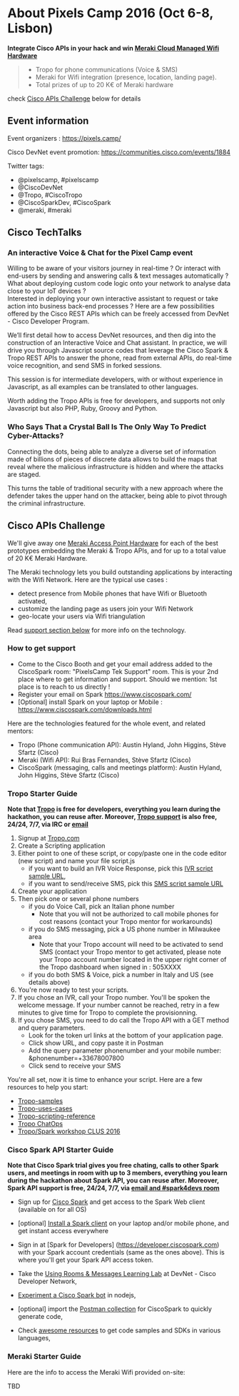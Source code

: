 # About Pixels Camp 2016 (Oct 6-8, Lisbon)


**Integrate Cisco APIs in your hack and win [Meraki Cloud Managed Wifi Hardware](https://meraki.cisco.com/products/wireless)**

> - Tropo for phone communications (Voice & SMS)
> - Meraki for Wifi integration (presence, location, landing page).
> - Total prizes of up to 20 K€ of Meraki hardware

check [Cisco APIs Challenge](#cisco-apis-challenge) below for details


## Event information

Event organizers : https://pixels.camp/ 

Cisco DevNet event promotion: https://communities.cisco.com/events/1884

Twitter tags: 
- @pixelscamp, #pixelscamp 
- @CiscoDevNet 
- @Tropo, #CiscoTropo
- @CiscoSparkDev, #CiscoSpark
- @meraki, #meraki


## Cisco TechTalks

### An interactive Voice & Chat for the Pixel Camp event

Willing to be aware of your visitors journey in real-time ? 
Or interact with end-users by sending and answering calls & text messages automatically ? 
What about deploying custom code logic onto your network to analyse data close to your IoT devices ?  
Interested in deploying your own interactive assistant to request or take action into business back-end processes ? 
Here are a few possibilities offered by the Cisco REST APIs which can be freely accessed from DevNet - Cisco Developer Program.
 
We’ll first detail how to access DevNet resources, 
and then dig into the construction of an Interactive Voice and Chat assistant. 
In practice, we will drive you through Javascript source codes that leverage the Cisco Spark & Tropo REST APIs to answer the phone, 
read from external APIs, do real-time voice recognition, and send SMS in forked sessions. 

This session is for intermediate developers, with or without experience in Javascript, 
as all examples can be translated to other languages. 

Worth adding the Tropo APIs is free for developers, and supports not only Javascript but also PHP, Ruby, Groovy and Python.


### Who Says That a Crystal Ball Is The Only Way To Predict Cyber-Attacks?

Connecting the dots, being able to analyze a diverse set of information made of billions of pieces of discrete data allows to build the maps 
that reveal where the malicious infrastructure is hidden and where the attacks are staged. 

This turns the table of traditional security with a new approach where the defender takes the upper hand on the attacker, 
being able to pivot through the criminal infrastructure.


## Cisco APIs Challenge

We'll give away one [Meraki Access Point Hardware]((https://meraki.cisco.com/products/wireless)) for each of the best prototypes embedding the Meraki & Tropo APIs,
and for up to a total value of 20 K€ Meraki Hardware. 

The Meraki technology lets you build outstanding applications by interacting with the Wifi Network.
Here are the typical use cases :
- detect presence from Mobile phones that have Wifi or Bluetooth activated,
- customize the landing page as users join your Wifi Network
- geo-locate your users via Wifi triangulation

Read [support section below](#how-to-get-support) for more info on the technology.


### How to get support

- Come to the Cisco Booth and get your email address added to the CiscoSpark room: "PixelsCamp Tek Support" room.  This is your 2nd place where to get information and support. Should we mention: 1st place is to reach to us directly !
- Register your email on Spark https://www.ciscospark.com/
- [Optional] install Spark on your laptop or Mobile : https://www.ciscospark.com/downloads.html

Here are the technologies featured for the whole event, and related mentors:

- Tropo (Phone communication API): Austin Hyland, John Higgins, Stève Sfartz (Cisco)
- Meraki (Wifi API): Rui Bras Fernandes, Stève Sfartz  (Cisco)
- CiscoSpark (messaging, calls and meetings platform): Austin Hyland, John Higgins, Stève Sfartz (Cisco)


### Tropo Starter Guide

**Note that [Tropo](https://tropo.com) is free for developers, 
everything you learn during the hackathon, you can reuse after.
Moreover, [Tropo support](https://www.tropo.com/help/) is also free, 24/24, 7/7, via IRC or [email](mailto:support@tropo.com)**

1. Signup at [Tropo.com](https://tropo.com)
2. Create a Scripting application
3. Either point to one of these script, or copy/paste one in the code editor (new script) and name your file script.js
	- if you want to build an IVR Voice Response, pick this [IVR script sample URL](https://gist.githubusercontent.com/ObjectIsAdvantag/ae6c5181eccd194fc1bf79fc44b05e76/raw/tropo-IVR-hackposte-tag-2016.js),
	- if you want to send/receive SMS, pick this [SMS script sample URL](https://gist.githubusercontent.com/ObjectIsAdvantag/bde432e0608a3a8e0fc4f2cd6301bf44/raw/tropo-SMS-bidirectional.js)   
4. Create your application
5. Then pick one or several phone numbers
	- if you do Voice Call, pick an Italian phone number 
		- Note that you will not be authorized to call mobile phones for cost reasons (contact your Tropo mentor for workarounds)
	- if you do SMS messaging, pick a US phone number in Milwaukee area
		- Note that your Tropo account will need to be activated to send SMS (contact your Tropo mentor to get activated, please note your Tropo account number located in the upper right corner of the Tropo dashboard when signed in : 505XXXX
	- if you do both SMS & Voice, pick a number in Italy and US (see details above)
6. You're now ready to test your scripts. 
7. If you chose an IVR, call your Tropo number. You'll be spoken the welcome message. If your number cannot be reached, retry in a few minutes to give time for Tropo to complete the provisionning.
8. If you chose SMS, you need to do call the Tropo API with a GET method and query parameters.
	- Look for the token url links at the bottom of your application page.
	- Click show URL, and copy paste it in Postman
	- Add the query parameter phonenumber and your mobile number: &phonenumber=+33678007800
	- Click send to receive your SMS

You're all set, now it is time to enhance your script. 
Here are a few resources to help you start:
- [Tropo-samples](https://github.com/tropo/tropo-samples) 
- [Tropo-uses-cases](http://usecases.tropo.com/) 
- [Tropo-scripting-reference](https://www.tropo.com/docs/scripting/reference) 
- [Tropo ChatOps](https://www.tropo.com/2016/06/devops-follow-tropo-spark/) 
- [Tropo/Spark workshop CLUS 2016](http://www.slideshare.net/CiscoDevNet/cisco-spark-tropo-api-workshop/5) 



### Cisco Spark API Starter Guide

**Note that Cisco Spark trial gives you free chating, calls to other Spark users, and meetings in room with up to 3 members, 
everything you learn during the hackathon about Spark API, you can reuse after.
Moreover, Spark API support is free, 24/24, 7/7, via [email and #spark4devs room](https://developer.ciscospark.com/support.html)**

- Sign up for [Cisco Spark](https://www.ciscospark.com/) and get access to the Spark Web client (available on for all OS)
- [optional] [Install a Spark client](https://www.ciscospark.com/downloads.html) on your laptop and/or mobile phone, and get instant access everywhere

- Sign in at [Spark for Developers] (https://developer.ciscospark.com) with your Spark account credentials (same as the ones above). This is where you'll get your Spark API access token.
- Take the [Using Rooms & Messages Learning Lab](https://developer.ciscospark.com/samples-tutorials.html) at DevNet - Cisco Developer Network,
- [Experiment a Cisco Spark bot](https://github.com/ObjectIsAdvantag/sparkbot-webhook-samples) in nodejs,
- [optional] import the [Postman collection](https://github.com/CiscoDevNet/postman-ciscospark) for CiscoSpark to quickly generate code,
- Check [awesome resources](https://github.com/CiscoDevNet/awesome-ciscospark) to get code samples and SDKs in various languages,



### Meraki Starter Guide

Here are the info to access the Meraki Wifi provided on-site:

TBD